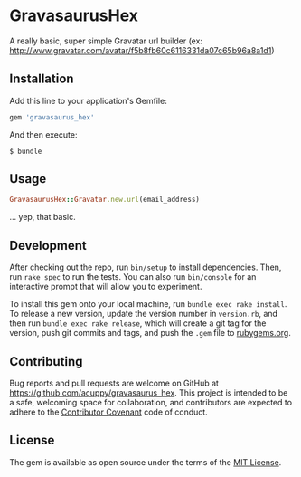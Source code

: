# GravasaurusHex

A really basic, super simple Gravatar url builder (ex: http://www.gravatar.com/avatar/f5b8fb60c6116331da07c65b96a8a1d1)

## Installation

Add this line to your application's Gemfile:

```ruby
gem 'gravasaurus_hex'
```

And then execute:

    $ bundle

## Usage

```ruby
GravasaurusHex::Gravatar.new.url(email_address)
```
... yep, that basic.

## Development

After checking out the repo, run `bin/setup` to install dependencies. Then, run `rake spec` to run the tests. You can also run `bin/console` for an interactive prompt that will allow you to experiment.

To install this gem onto your local machine, run `bundle exec rake install`. To release a new version, update the version number in `version.rb`, and then run `bundle exec rake release`, which will create a git tag for the version, push git commits and tags, and push the `.gem` file to [rubygems.org](https://rubygems.org).

## Contributing

Bug reports and pull requests are welcome on GitHub at https://github.com/acuppy/gravasaurus_hex. This project is intended to be a safe, welcoming space for collaboration, and contributors are expected to adhere to the [Contributor Covenant](contributor-covenant.org) code of conduct.


## License

The gem is available as open source under the terms of the [MIT License](http://opensource.org/licenses/MIT).

